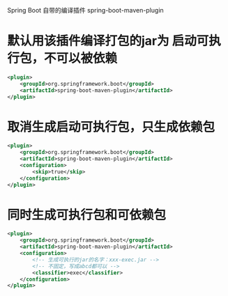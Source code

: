 Spring Boot 自带的编译插件 spring-boot-maven-plugin

# 默认用该插件编译打包的jar为 启动可执行包，不可以被依赖
```xml
<plugin>
    <groupId>org.springframework.boot</groupId>
    <artifactId>spring-boot-maven-plugin</artifactId>
</plugin>
```

# 取消生成启动可执行包，只生成依赖包
```xml
<plugin>
    <groupId>org.springframework.boot</groupId>
    <artifactId>spring-boot-maven-plugin</artifactId>
    <configuration>
        <skip>true</skip>
    </configuration>
</plugin>
```

# 同时生成可执行包和可依赖包
```xml
<plugin>
    <groupId>org.springframework.boot</groupId>
    <artifactId>spring-boot-maven-plugin</artifactId>
    <configuration>
        <!-- 生成可执行的jar的名字：xxx-exec.jar -->
        <!-- 不固定，写成abcd都可以 -->
        <classifier>exec</classifier>
    </configuration>
</plugin>
```
